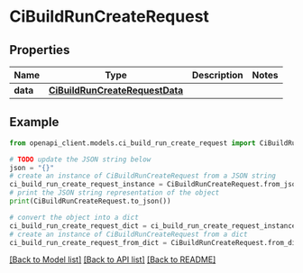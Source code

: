 # CiBuildRunCreateRequest


## Properties

Name | Type | Description | Notes
------------ | ------------- | ------------- | -------------
**data** | [**CiBuildRunCreateRequestData**](CiBuildRunCreateRequestData.md) |  | 

## Example

```python
from openapi_client.models.ci_build_run_create_request import CiBuildRunCreateRequest

# TODO update the JSON string below
json = "{}"
# create an instance of CiBuildRunCreateRequest from a JSON string
ci_build_run_create_request_instance = CiBuildRunCreateRequest.from_json(json)
# print the JSON string representation of the object
print(CiBuildRunCreateRequest.to_json())

# convert the object into a dict
ci_build_run_create_request_dict = ci_build_run_create_request_instance.to_dict()
# create an instance of CiBuildRunCreateRequest from a dict
ci_build_run_create_request_from_dict = CiBuildRunCreateRequest.from_dict(ci_build_run_create_request_dict)
```
[[Back to Model list]](../README.md#documentation-for-models) [[Back to API list]](../README.md#documentation-for-api-endpoints) [[Back to README]](../README.md)


